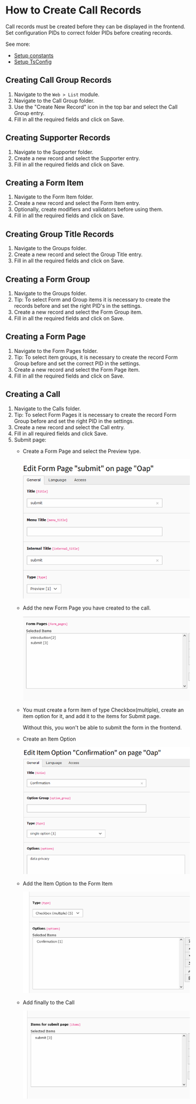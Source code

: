 # How to Create Call Records

Call records must be created before they can be displayed in the frontend. Set configuration PIDs to correct folder PIDs
before creating records.

See more:

- [Setup constants](../Configuration/constants.md)
- [Setup TsConfig](../Configuration/tsconfig.md)

## Creating Call Group Records

1. Navigate to the `Web > List` module.
2. Navigate to the Call Group folder.
3. Use the "Create New Record" icon in the top bar and select the Call Group entry.
4. Fill in all the required fields and click on Save.

## Creating Supporter Records

1. Navigate to the Supporter folder.
2. Create a new record and select the Supporter entry.
3. Fill in all the required fields and click on Save.

## Creating a Form Item

1. Navigate to the Form Item folder.
2. Create a new record and select the Form Item entry.
3. Optionally, create modifiers and validators before using them.
4. Fill in all the required fields and click on Save.

## Creating Group Title Records

1. Navigate to the Groups folder.
2. Create a new record and select the Group Title entry.
3. Fill in all the required fields and click on Save.

## Creating a Form Group

1. Navigate to the Groups folder.
2. Tip: To select Form and Group items it is necessary to create the records before and set the right PID's in the
   settings.
3. Create a new record and select the Form Group item.
4. Fill in all the required fields and click on Save.

## Creating a Form Page

1. Navigate to the Form Pages folder.
2. Tip: To select item groups, it is necessary to create the record Form Group before and set the correct PID in the
   settings.
3. Create a new record and select the Form Page item.
4. Fill in all the required fields and click on Save.

## Creating a Call

1. Navigate to the Calls folder.
2. Tip: To select Form Pages it is necessary to create the record Form Group before and set the right PID in the
   settings.
3. Create a new record and select the Call entry.
4. Fill in all required fields and click Save.
5. Submit page:
    - Create a Form Page and select the Preview type.

      ![form_page_submit](../Images/form_page_submit.png)

    - Add the new Form Page you have created to the call.

      ![call_form_pages](../Images/call_form_pages.png)

    - You must create a form item of type Checkbox(multiple), create an item option for it, and add it to the items for
      Submit page.

      Without this, you won't be able to submit the form in the frontend.

    - Create an Item Option

      ![item_option_submit](../Images/item_option_submit.png)

    - Add the Item Option to the Form Item

      ![form_item_submit](../Images/form_item_submit.png)

    - Add finally to the Call

      ![item_submit_page](../Images/item_submit_page.png)
